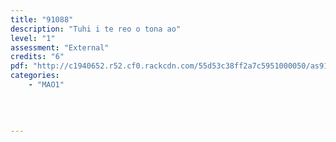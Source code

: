 ```yaml
---
title: "91088"
description: "Tuhi i te reo o tona ao"
level: "1"
assessment: "External"
credits: "6"
pdf: "http://c1940652.r52.cf0.rackcdn.com/55d53c38ff2a7c5951000050/as91088.pdf"
categories:
    - "MAO1"
    
    
    
    
---
```

